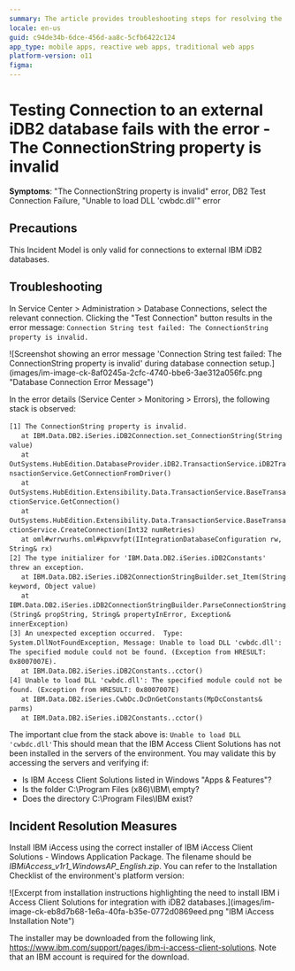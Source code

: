 ```yaml
---
summary: The article provides troubleshooting steps for resolving the 'ConnectionString property is invalid' error when testing connections to external iDB2 databases.
locale: en-us
guid: c94de34b-6dce-456d-aa8c-5cfb6422c124
app_type: mobile apps, reactive web apps, traditional web apps
platform-version: o11
figma:
---
```

<h1>Testing Connection to an external iDB2 database fails with the error - The ConnectionString property is invalid</h1>

<p><strong>Symptoms</strong>: "The ConnectionString property is invalid" error, DB2 Test Connection Failure, "Unable to load DLL 'cwbdc.dll'" error</p>

<h2>Precautions</h2>

<p>This Incident Model is only valid for connections to external IBM iDB2 databases.</p>

<h2>Troubleshooting</h2>

<p>In Service Center &gt; Administration &gt; Database Connections, select the relevant connection. Clicking the "Test Connection" button results in the error message: <code class="editorCode">Connection String test failed: The ConnectionString property is invalid.</code></p>

<p>![Screenshot showing an error message 'Connection String test failed: The ConnectionString property is invalid' during database connection setup.](images/im-image-ck-8af0245a-2cfc-4740-bbe6-3ae312a056fc.png "Database Connection Error Message")</p>

<p>In the error details (Service Center &gt; Monitoring &gt; Errors), the following stack is observed:<br/>

<p><code class="editorCode">[1] The ConnectionString property is invalid.</code><br/>
<code class="editorCode">   at IBM.Data.DB2.iSeries.iDB2Connection.set_ConnectionString(String value)</code><br/>
<code class="editorCode">   at OutSystems.HubEdition.DatabaseProvider.iDB2.TransactionService.iDB2TransactionService.GetConnectionFromDriver()</code><br/>
<code class="editorCode">   at OutSystems.HubEdition.Extensibility.Data.TransactionService.BaseTransactionService.GetConnection()</code><br/>
<code class="editorCode">   at OutSystems.HubEdition.Extensibility.Data.TransactionService.BaseTransactionService.CreateConnection(Int32 numRetries)</code><br/>
<code class="editorCode">   at oml#wrrwurhs.oml#kpxvvfpt(IIntegrationDatabaseConfiguration rw, String&amp; rx)</code><br/>
<code class="editorCode">[2] The type initializer for 'IBM.Data.DB2.iSeries.iDB2Constants' threw an exception.</code><br/>
<code class="editorCode">   at IBM.Data.DB2.iSeries.iDB2ConnectionStringBuilder.set_Item(String keyword, Object value)</code><br/>
<code class="editorCode">   at IBM.Data.DB2.iSeries.iDB2ConnectionStringBuilder.ParseConnectionString(String&amp; propString, String&amp; propertyInError, Exception&amp; innerException)</code><br/>
<code class="editorCode">[3] An unexpected exception occurred.  Type: System.DllNotFoundException, Message: Unable to load DLL 'cwbdc.dll': The specified module could not be found. (Exception from HRESULT: 0x8007007E).</code><br/>
<code class="editorCode">   at IBM.Data.DB2.iSeries.iDB2Constants..cctor()</code><br/>
<code class="editorCode">[4] Unable to load DLL 'cwbdc.dll': The specified module could not be found. (Exception from HRESULT: 0x8007007E)</code><br/>
<code class="editorCode">   at IBM.Data.DB2.iSeries.CwbDc.DcDnGetConstants(MpDcConstants&amp; parms)</code><br/>
<code class="editorCode">   at IBM.Data.DB2.iSeries.iDB2Constants..cctor()</code><br/>
 </p>

<p>The important clue from the stack above is: <code class="editorCode">Unable to load DLL 'cwbdc.dll'</code>This should mean that the IBM Access Client Solutions has not been installed in the servers of the environment. You may validate this by accessing the servers and verifying if:</p>

<ul>
    <li>Is IBM Access Client Solutions listed in Windows "Apps &amp; Features"?</li>
    <li>Is the folder C:\Program Files (x86)\IBM\ empty?</li>
    <li>Does the directory C:\Program Files\IBM exist?</li>
</ul>

<h2>Incident Resolution Measures</h2>

<p>Install IBM iAccess using the correct installer of IBM iAccess Client Solutions - Windows Application Package.  The filename should be <em>IBMiAccess_v1r1_WindowsAP_English.zip</em>. You can refer to the Installation Checklist of the environment's platform version:</p>

<p>![Excerpt from installation instructions highlighting the need to install IBM i Access Client Solutions for integration with iDB2 databases.](images/im-image-ck-eb8d7b68-1e6a-40fa-b35e-0772d0869eed.png "IBM iAccess Installation Note")</p>

<p>The installer may be downloaded from the following link, <a href="https://www.ibm.com/support/pages/ibm-i-access-client-solutions">https://www.ibm.com/support/pages/ibm-i-access-client-solutions</a>. Note that an IBM account is required for the download.</p>
